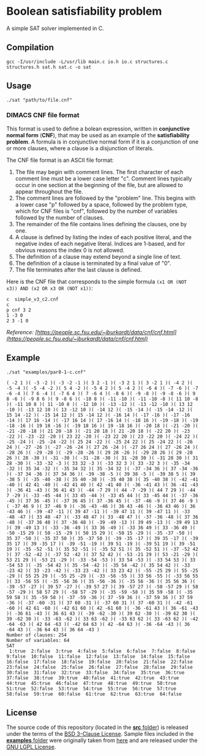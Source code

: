 # Boolean satisfiability problem
A simple SAT solver implemented in C.

## Compilation

```shell
gcc -I/usr/include -L/usr/lib main.c io.h io.c structures.c structures.h sat.h sat.c -o sat
```

## Usage

```shell
./sat "path/to/file.cnf"
```

### DIMACS CNF file format

This format is used to define a bolean expression, written in **conjunctive normal form** (**CNF**), that may be used as an example of the **satisfiability problem**. A formula is in conjunctive normal form if it is a conjunction of one or more clauses, where a clause is a disjunction of literals.

The CNF file format is an ASCII file format:

1. The file may begin with comment lines. The first character of each comment line must be a lower case letter "c". Comment lines typically occur in one section at the beginning of the file, but are allowed to appear throughout the file.
1. The comment lines are followed by the "problem" line. This begins with a lower case "p" followed by a space, followed by the problem type, which for CNF files is "cnf", followed by the number of variables followed by the number of clauses.
1. The remainder of the file contains lines defining the clauses, one by one.
1. A clause is defined by listing the index of each positive literal, and the negative index of each negative literal. Indices are 1-based, and for obvious reasons the index 0 is not allowed.
1. The definition of a clause may extend beyond a single line of text.
1. The definition of a clause is terminated by a final value of "0".
1. The file terminates after the last clause is defined.

Here is the CNF file that corresponds to the simple formula `(x1 OR (NOT x3)) AND (x2 OR x3 OR (NOT x1))`:

```
c  simple_v3_c2.cnf
c
p cnf 3 2
1 -3 0
2 3 -1 0
```
*Reference: [https://people.sc.fsu.edu/~jburkardt/data/cnf/cnf.html](https://people.sc.fsu.edu/~jburkardt/data/cnf/cnf.html)*

## Example

```shell
./sat "examples/par8-1-c.cnf"
```

```shell
( -2 1 )( -3 -2 )( -3 -2 -1 )( 3 2 -1 )( -3 2 1 )( 3 -2 1 )( -4 2 )( -5 -4 )( -5 -4 -2 )( 5 4 -2 )( -5 4 2 )( 5 -4 2 )( -6 4 )( -7 -6 )( -7 -6 -4 )( 7 6 -4 )( -7 6 4 )( 7 -6 4 )( -8 6 )( -9 -8 )( -9 -8 -6 )( 9 8 -6 )( -9 8 6 )( 9 -8 6 )( -10 8 )( -11 -10 )( -11 -10 -8 )( 11 10 -8 )( -11 10 8 )( 11 -10 8 )( -12 10 )( -13 -12 )( -13 -12 -10 )( 13 12 -10 )( -13 12 10 )( 13 -12 10 )( -14 12 )( -15 -14 )( -15 -14 -12 )( 15 14 -12 )( -15 14 12 )( 15 -14 12 )( -16 14 )( -17 -16 )( -17 -16 -14 )( 17 16 -14 )( -17 16 14 )( 17 -16 14 )( -18 16 )( -19 -18 )( -19 -18 -16 )( 19 18 -16 )( -19 18 16 )( 19 -18 16 )( -20 18 )( -21 -20 )( -21 -20 -18 )( 21 20 -18 )( -21 20 18 )( 21 -20 18 )( -22 20 )( -23 -22 )( -23 -22 -20 )( 23 22 -20 )( -23 22 20 )( 23 -22 20 )( -24 22 )( -25 -24 )( -25 -24 -22 )( 25 24 -22 )( -25 24 22 )( 25 -24 22 )( -26 24 )( -27 -26 )( -27 -26 -24 )( 27 26 -24 )( -27 26 24 )( 27 -26 24 )( -28 26 )( -29 -28 )( -29 -28 -26 )( 29 28 -26 )( -29 28 26 )( 29 -28 26 )( 28 -30 )( -31 -30 )( -31 -28 -30 )( 31 -28 30 )( -31 28 30 )( 31 28 -30 )( -33 -32 -3 )( 33 32 -3 )( -33 32 3 )( 33 -32 3 )( -35 -34 -32 )( 35 34 -32 )( -35 34 32 )( 35 -34 32 )( -37 -34 36 )( 37 -34 -36 )( -37 34 -36 )( 37 34 36 )( -39 -38 -5 )( 39 38 -5 )( -39 38 5 )( 39 -38 5 )( -35 -40 -38 )( 35 40 -38 )( -35 40 38 )( 35 -40 38 )( -42 -41 -40 )( 42 41 -40 )( -42 41 40 )( 42 -41 40 )( -36 -41 43 )( 36 -41 -43 )( -36 41 -43 )( 36 41 43 )( -44 -7 29 )( 44 -7 -29 )( 44 7 29 )( -44 7 -29 )( -33 -45 -44 )( 33 45 -44 )( -33 45 44 )( 33 -45 44 )( -37 -36 -45 )( 37 36 -45 )( -37 36 45 )( 37 -36 45 )( -37 -46 -9 )( 37 46 -9 )( -37 46 9 )( 37 -46 9 )( -36 -43 -46 )( 36 43 -46 )( -36 43 46 )( 36 -43 46 )( -39 -47 -11 )( 39 47 -11 )( -39 47 11 )( 39 -47 11 )( -33 -48 -47 )( 33 48 -47 )( -33 48 47 )( 33 -48 47 )( -37 -36 -48 )( 37 36 -48 )( -37 36 48 )( 37 -36 48 )( -39 -49 -13 )( 39 49 -13 )( -39 49 13 )( 39 -49 13 )( -33 -36 -49 )( 33 36 -49 )( -33 36 49 )( 33 -36 49 )( -50 -15 29 )( 50 -15 -29 )( 50 15 29 )( -50 15 -29 )( -35 -37 -50 )( 35 37 -50 )( -35 37 50 )( 35 -37 50 )( -39 -35 -17 )( 39 35 -17 )( -39 35 17 )( 39 -35 17 )( -39 -51 -19 )( 39 51 -19 )( -39 51 19 )( 39 -51 19 )( -35 -52 -51 )( 35 52 -51 )( -35 52 51 )( 35 -52 51 )( -37 -52 42 )( 37 -52 -42 )( -37 52 -42 )( 37 52 42 )( -53 -21 29 )( 53 -21 -29 )( 53 21 29 )( -53 21 -29 )( -33 -54 -53 )( 33 54 -53 )( -33 54 53 )( 33 -54 53 )( -35 -54 42 )( 35 -54 -42 )( -35 54 -42 )( 35 54 42 )( -33 -23 42 )( 33 -23 -42 )( -33 23 -42 )( 33 23 42 )( -55 -25 29 )( 55 -25 -29 )( 55 25 29 )( -55 25 -29 )( -33 -56 -55 )( 33 56 -55 )( -33 56 55 )( 33 -56 55 )( -35 -56 36 )( 35 -56 -36 )( -35 56 -36 )( 35 56 36 )( -39 -57 -27 )( 39 57 -27 )( -39 57 27 )( 39 -57 27 )( -58 -57 29 )( 58 -57 -29 )( 58 57 29 )( -58 57 -29 )( -35 -59 -58 )( 35 59 -58 )( -35 59 58 )( 35 -59 58 )( -37 -59 -36 )( 37 -59 36 )( -37 59 36 )( 37 59 -36 )( -37 -60 -31 )( 37 60 -31 )( -37 60 31 )( 37 -60 31 )( -42 -61 -60 )( 42 61 -60 )( -42 61 60 )( 42 -61 60 )( -36 -61 43 )( 36 -61 -43 )( -36 61 -43 )( 36 61 43 )( -39 -62 -30 )( 39 62 -30 )( -39 62 30 )( 39 -62 30 )( -33 -63 -62 )( 33 63 -62 )( -33 63 62 )( 33 -63 62 )( -42 -64 -63 )( 42 64 -63 )( -42 64 63 )( 42 -64 63 )( -36 -64 -43 )( 36 -64 43 )( -36 64 43 )( 36 64 -43 )
Number of clauses: 254
Number of variables: 64
SAT
 1:true  2:false  3:true  4:false  5:false  6:false  7:false  8:false  9:false  10:false  11:false  12:false  13:false  14:false  15:false  16:false  17:false  18:false  19:false  20:false  21:false  22:false  23:false  24:false  25:false  26:false  27:false  28:false  29:false  30:false  31:false  32:true  33:false  34:false  35:true  36:true  37:false  38:true  39:true  40:false  41:true  42:true  43:true  44:true  45:true  46:false  47:true  48:true  49:true  50:true  51:true  52:false  53:true  54:true  55:true  56:true  57:true  58:false  59:true  60:false  61:true  62:true  63:true  64:false
 ```

## License

The source code of this repository (located in the [**src** folder](src)) is released under the terms of the [BSD 3-Clause License](LICENSE). Sample files included in the [**examples** folder](examples) were originally taken from [here](https://people.sc.fsu.edu/~jburkardt/data/cnf/cnf.html) and are released under the [GNU LGPL License](https://people.sc.fsu.edu/~jburkardt/txt/gnu_lgpl.txt).
